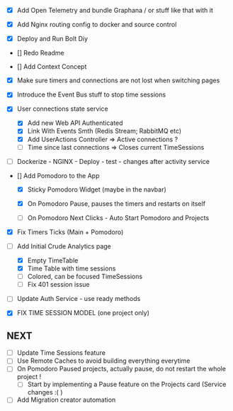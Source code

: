 - [x] Add Open Telemetry and bundle Graphana / or stuff like that with it
- [x] Add Nginx routing config to docker and source control

- [x] Deploy and Run Bolt Diy 

- [] Redo Readme

- [] Add Context Concept
- [x] Make sure timers and connections are not lost when switching pages

- [x] Introduce the Event Bus stuff to stop time sessions
- [x] User connections state service
    - [x] Add new Web API Authenticated
    - [x] Link With Events Smth (Redis Stream; RabbitMQ etc)
    - [x] Add UserActions Controller
        => Active connections ?
    - [ ] Time since last connections => Closes current TimeSessions

- [ ] Dockerize - NGINX - Deploy - test - changes after activity service

- [] Add Pomodoro to the App 
    - [x] Sticky Pomodoro Widget (maybe in the navbar)
    - [x] On Pomodoro Pause, pauses the timers and restarts on itself
    - [ ] On Pomodoro Next Clicks - Auto Start Pomodoro and Projects


- [x] Fix Timers Ticks (Main + Pomodoro)

- [ ] Add Initial Crude Analytics page
    - [x] Empty TimeTable
    - [x] Time Table with time sessions
    - [ ] Colored, can be focused TimeSessions
    - [ ] Fix 401 session issue

- [ ] Update Auth Service - use ready methods 
- [x] FIX TIME SESSION MODEL (one project  only)


## NEXT
- [ ] Update Time Sessions feature 
- [ ] Use Remote Caches to avoid building everything everytime
- [ ] On Pomodoro Paused projects, actually pause, do not restart the whole project !
    - [ ] Start by implementing a Pause feature on the Projects card (Service changes :( ) 
- [ ] Add Migration creator automation

